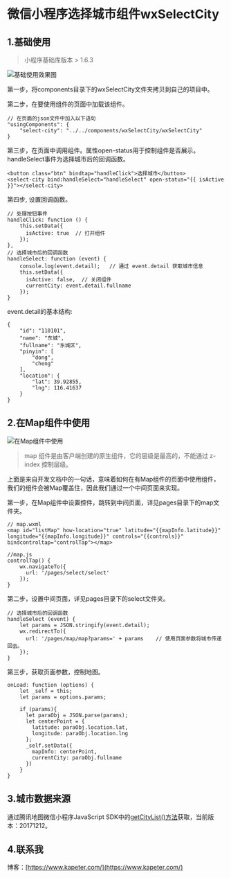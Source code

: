 # 微信小程序选择城市组件wxSelectCity

## 1.基础使用

> 小程序基础库版本 > 1.6.3

![基础使用效果图](https://github.com/kapeter/wxSelectCity/blob/master/assets/img/map1.jpg)

第一步，将components目录下的wxSelectCity文件夹拷贝到自己的项目中。

第二步，在要使用组件的页面中加载该组件。
	
	// 在页面的json文件中加入以下语句
	"usingComponents": {
		"select-city": "../../components/wxSelectCity/wxSelectCity"
	}

第三步，在页面中调用组件。属性open-status用于控制组件是否展示。handleSelect事件为选择城市后的回调函数。

	<button class="btn" bindtap="handleClick">选择城市</button>
	<select-city bind:handleSelect="handleSelect" open-status="{{ isActive }}"></select-city>

第四步, 设置回调函数。

	// 处理按钮事件
	handleClick: function () {
		this.setData({
		  isActive: true  // 打开组件
		});
	},
	// 选择城市后的回调函数
	handleSelect: function (event) {
		console.log(event.detail);   // 通过 event.detail 获取城市信息
		this.setData({
		  isActive: false,  // 关闭组件
		  currentCity: event.detail.fullname
		});
	}

event.detail的基本结构:

	{
        "id": "110101",
        "name": "东城",
        "fullname": "东城区",
        "pinyin": [
            "dong",
            "cheng"
        ],
        "location": {
            "lat": 39.92855,
            "lng": 116.41637
        }
    }

## 2.在Map组件中使用

![在Map组件中使用](https://github.com/kapeter/wxSelectCity/blob/master/assets/img/map2.jpg)

> map 组件是由客户端创建的原生组件，它的层级是最高的，不能通过 z-index 控制层级。

上面是来自开发文档中的一句话，意味着如何在有Map组件的页面中使用组件，我们的组件会被Map覆盖住，因此我们通过一个中间页面来实现。

第一步，在Map组件中设置控件，跳转到中间页面，详见pages目录下的map文件夹。
	
	// map.wxml
	<map id="listMap" how-location="true" latitude="{{mapInfo.latitude}}" longitude="{{mapInfo.longitude}}" controls="{{controls}}" bindcontroltap="controlTap"></map>

	//map.js
	controlTap() {
		wx.navigateTo({
		  url: '/pages/select/select'
		});
	}

第二步，设置中间页面，详见pages目录下的select文件夹。

	// 选择城市后的回调函数
	handleSelect (event) {
	    let params = JSON.stringify(event.detail);
	    wx.redirectTo({
	      url: '/pages/map/map?params=' + params    // 使用页面参数将城市传递回去。
	    });
	}

第三步，获取页面参数，控制地图。

	onLoad: function (options) {
	    let _self = this;
	    let params = options.params;
	    
	    if (params){
	      let paraObj = JSON.parse(params);
	      let centerPoint = {
	        latitude: paraObj.location.lat,
	        longitude: paraObj.location.lng
	      };
	      _self.setData({
	        mapInfo: centerPoint,
	        currentCity: paraObj.fullname
	      })
	    }
	}

## 3.城市数据来源

通过腾讯地图微信小程序JavaScript SDK中的[getCityList()方法](http://lbs.qq.com/qqmap_wx_jssdk/method-getcitylist.html)获取，当前版本：20171212。


## 4.联系我

博客：[https://www.kapeter.com/](https://www.kapeter.com/)